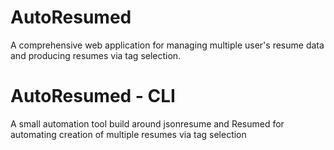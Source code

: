 <h1>AutoResumed</h1>
A comprehensive web application for managing multiple user's resume data and producing resumes via tag selection.

# AutoResumed - CLI
A small automation tool build around jsonresume and Resumed for automating creation of multiple resumes via tag selection
